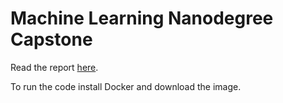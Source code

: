# Machine Learning Nanodegree Capstone

Read the report [here](https://domluna.me/project/ml_capstone/).

To run the code install Docker and download the image.
